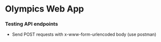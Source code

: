 # Olympics Web App

### Testing API endpoints
- Send POST requests with x-www-form-urlencoded body (use postman)
